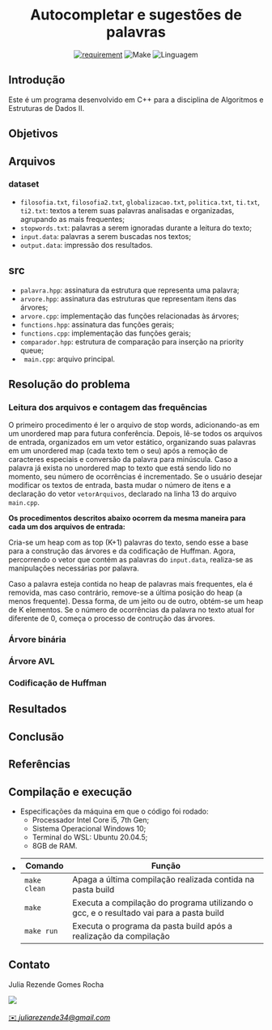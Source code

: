 <h1 align="center" font-size="200em"><b>Autocompletar e sugestões de palavras</b></h1>

<div align = "center" >

[![requirement](https://img.shields.io/badge/IDE-Visual%20Studio%20Code-informational)](https://code.visualstudio.com/docs/?dv=linux64_deb)
![Make](https://img.shields.io/badge/Compilacao-Make-orange)
![Linguagem](https://img.shields.io/badge/Linguagem-C%2B%2B-blue)
</div>

## Introdução
<p align="justify">
Este é um programa desenvolvido em C++ para a disciplina de Algoritmos e Estruturas de Dados II. 

</p>

## Objetivos

## Arquivos
### dataset
- ```filosofia.txt```, ```filosofia2.txt```, ```globalizacao.txt```, ```politica.txt```, ```ti.txt```, ```ti2.txt```: textos a terem suas palavras analisadas e organizadas, agrupando as mais frequentes;
- ```stopwords.txt```: palavras a serem ignoradas durante a leitura do texto;
- ```input.data```: palavras a serem buscadas nos textos;
- ```output.data```: impressão dos resultados.
## src
- ```palavra.hpp```: assinatura da estrutura que representa uma palavra;
- ```arvore.hpp```: assinatura das estruturas que representam itens das árvores;
- ```arvore.cpp```: implementação das funções relacionadas às árvores;
- ```functions.hpp```: assinatura das funções gerais;
- ```functions.cpp```: implementação das funções gerais;
- ```comparador.hpp```: estrutura de comparação para inserção na priority queue;
- ``` main.cpp```: arquivo principal.

## Resolução do problema
### Leitura dos arquivos e contagem das frequências
O primeiro procedimento é ler o arquivo de stop words, adicionando-as em um unordered map para futura conferência. Depois, lê-se todos os arquivos de entrada, organizados em um vetor estático, organizando suas palavras em um unordered map (cada texto tem o seu) após a remoção de caracteres especiais e conversão da palavra para minúscula. Caso a palavra já exista no unordered map to texto que está sendo lido no momento, seu número de ocorrências é incrementado. Se o usuário desejar modificar os textos de entrada, basta mudar o número de itens e a declaração do vetor ```vetorArquivos```, declarado na linha 13 do arquivo ```main.cpp```.

<b>Os procedimentos descritos abaixo ocorrem da mesma maneira para cada um dos arquivos de entrada:</b>

Cria-se um heap com as top (K+1) palavras do texto, sendo esse a base para a construção das árvores e da codificação de Huffman. Agora, percorrendo o vetor que contém as palavras do ```input.data```, realiza-se as manipulações necessárias por palavra.

Caso a palavra esteja contida no heap de palavras mais frequentes, ela é removida, mas caso contrário, remove-se a última posição do heap (a menos frequente). Dessa forma, de um jeito ou de outro, obtém-se um heap de K elementos. Se o número de ocorrências da palavra no texto atual for diferente de 0, começa o processo de contrução das árvores.

### Árvore binária

### Árvore AVL

### Codificação de Huffman

## Resultados

## Conclusão

## Referências

## Compilação e execução
* Especificações da máquina em que o código foi rodado:
  * Processador Intel Core i5, 7th Gen;
  * Sistema Operacional Windows 10;
  * Terminal do WSL: Ubuntu 20.04.5;
  * 8GB de RAM.
* | Comando                |  Função                                                                                           |                     
  | -----------------------| ------------------------------------------------------------------------------------------------- |
  |  `make clean`          | Apaga a última compilação realizada contida na pasta build                                        |
  |  `make`                | Executa a compilação do programa utilizando o gcc, e o resultado vai para a pasta build           |
  |  `make run`            | Executa o programa da pasta build após a realização da compilação                                 |

## Contato
<div>
 <p align="justify"> Julia Rezende Gomes Rocha</p>
 <a href="https://t.me/juliarezende34">
 <img align="center" src="https://img.shields.io/badge/Telegram-2CA5E0?style=for-the-badge&logo=telegram&logoColor=white"/> 
 </div>
 <br>
<a style="color:black" href="mailto:juliarezende34@gmail.com?subject=[GitHub]%20Source%20Dynamic%20Lists">
✉️ <i>juliarezende34@gmail.com</i>
</a>